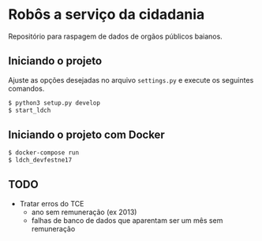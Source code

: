 # Robôs a serviço da cidadania

Repositório para raspagem de dados de orgãos públicos baianos.

## Iniciando o projeto
Ajuste as opções desejadas no arquivo `settings.py` e execute os
seguintes comandos.

```bash
$ python3 setup.py develop
$ start_ldch
```


## Iniciando o projeto com Docker

```bash
$ docker-compose run
$ ldch_devfestne17
```


## TODO

* Tratar erros do TCE
    * ano sem remuneração (ex 2013)
    * falhas de banco de dados que aparentam ser um mês sem remuneração

